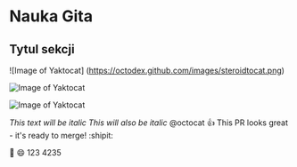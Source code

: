 # Nauka Gita

## Tytul sekcji

![Image of Yaktocat]
(https://octodex.github.com/images/steroidtocat.png)

![Image of Yaktocat](https://octodex.github.com/images/yaktocat.png)

![Image of Yaktocat](https://octodex.github.com/images/steroidtocat.png)

*This text will be italic*
_This will also be italic_
@octocat :+1: This PR looks great - it's ready to merge! :shipit:

:see_no_evil:
:smile:
123
4235
